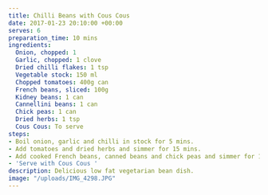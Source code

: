 ```yaml
---
title: Chilli Beans with Cous Cous
date: 2017-01-23 20:10:00 +00:00
serves: 6
preparation_time: 10 mins
ingredients:
  Onion, chopped: 1
  Garlic, chopped: 1 clove
  Dried chilli flakes: 1 tsp
  Vegetable stock: 150 ml
  Chopped tomatoes: 400g can
  French beans, sliced: 100g
  Kidney beans: 1 can
  Cannellini beans: 1 can
  Chick peas: 1 can
  Dried herbs: 1 tsp
  Cous Cous: To serve
steps:
- Boil onion, garlic and chilli in stock for 5 mins.
- Add tomatoes and dried herbs and simmer for 15 mins.
- Add cooked French beans, canned beans and chick peas and simmer for 10 mins.
- 'Serve with Cous Cous '
description: Delicious low fat vegetarian bean dish.
image: "/uploads/IMG_4298.JPG"
---
```


